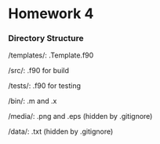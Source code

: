 # Homework 4

### Directory Structure
/templates/: .Template.f90 

/src/: .f90 for build

/tests/: .f90 for testing

/bin/: .m and .x 

/media/: .png and .eps (hidden by .gitignore)

/data/: .txt (hidden by .gitignore)

